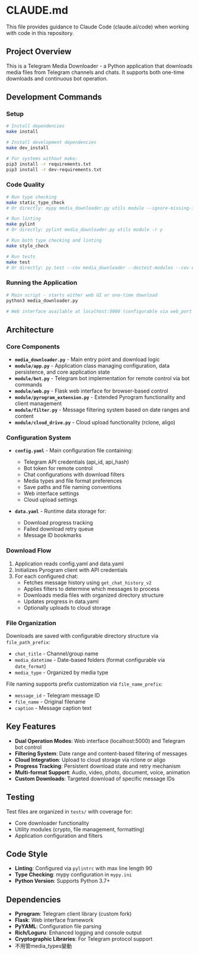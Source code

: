 # CLAUDE.md

This file provides guidance to Claude Code (claude.ai/code) when working with code in this repository.

## Project Overview

This is a Telegram Media Downloader - a Python application that downloads media files from Telegram channels and chats. It supports both one-time downloads and continuous bot operation.

## Development Commands

### Setup
```bash
# Install dependencies
make install

# Install development dependencies  
make dev_install

# For systems without make:
pip3 install -r requirements.txt
pip3 install -r dev-requirements.txt
```

### Code Quality
```bash
# Run type checking
make static_type_check
# Or directly: mypy media_downloader.py utils module --ignore-missing-imports

# Run linting
make pylint  
# Or directly: pylint media_downloader.py utils module -r y

# Run both type checking and linting
make style_check

# Run tests
make test
# Or directly: py.test --cov media_downloader --doctest-modules --cov utils --cov-report term-missing tests/
```

### Running the Application
```bash
# Main script - starts either web UI or one-time download
python3 media_downloader.py

# Web interface available at localhost:5000 (configurable via web_port in config.yaml)
```

## Architecture

### Core Components

- **`media_downloader.py`** - Main entry point and download logic
- **`module/app.py`** - Application class managing configuration, data persistence, and core application state
- **`module/bot.py`** - Telegram bot implementation for remote control via bot commands
- **`module/web.py`** - Flask web interface for browser-based control
- **`module/pyrogram_extension.py`** - Extended Pyrogram functionality and client management
- **`module/filter.py`** - Message filtering system based on date ranges and content
- **`module/cloud_drive.py`** - Cloud upload functionality (rclone, aligo)

### Configuration System

- **`config.yaml`** - Main configuration file containing:
  - Telegram API credentials (api_id, api_hash) 
  - Bot token for remote control
  - Chat configurations with download filters
  - Media types and file format preferences
  - Save paths and file naming conventions
  - Web interface settings
  - Cloud upload settings

- **`data.yaml`** - Runtime data storage for:
  - Download progress tracking
  - Failed download retry queue
  - Message ID bookmarks

### Download Flow

1. Application reads config.yaml and data.yaml
2. Initializes Pyrogram client with API credentials
3. For each configured chat:
   - Fetches message history using `get_chat_history_v2`
   - Applies filters to determine which messages to process
   - Downloads media files with organized directory structure
   - Updates progress in data.yaml
   - Optionally uploads to cloud storage

### File Organization

Downloads are saved with configurable directory structure via `file_path_prefix`:
- `chat_title` - Channel/group name
- `media_datetime` - Date-based folders (format configurable via `date_format`)
- `media_type` - Organized by media type

File naming supports prefix customization via `file_name_prefix`:
- `message_id` - Telegram message ID
- `file_name` - Original filename
- `caption` - Message caption text

## Key Features

- **Dual Operation Modes**: Web interface (localhost:5000) and Telegram bot control
- **Filtering System**: Date range and content-based filtering of messages
- **Cloud Integration**: Upload to cloud storage via rclone or aligo
- **Progress Tracking**: Persistent download state and retry mechanism
- **Multi-format Support**: Audio, video, photo, document, voice, animation
- **Custom Downloads**: Targeted download of specific message IDs

## Testing

Test files are organized in `tests/` with coverage for:
- Core downloader functionality
- Utility modules (crypto, file management, formatting)
- Application configuration and filters

## Code Style

- **Linting**: Configured via `pylintrc` with max line length 90
- **Type Checking**: mypy configuration in `mypy.ini`
- **Python Version**: Supports Python 3.7+

## Dependencies

- **Pyrogram**: Telegram client library (custom fork)
- **Flask**: Web interface framework
- **PyYAML**: Configuration file parsing
- **Rich/Loguru**: Enhanced logging and console output
- **Cryptographic Libraries**: For Telegram protocol support
- 不用管media_types變動